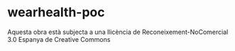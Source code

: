 # wearhealth-poc




Aquesta obra està subjecta a una llicència de Reconeixement-NoComercial 3.0 Espanya de Creative Commons
